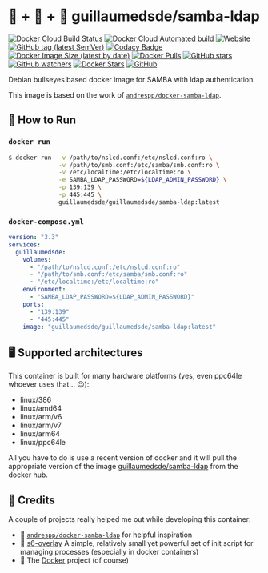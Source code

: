 # 🐋 + 📁 + 👤 guillaumedsde/samba-ldap

[![Docker Cloud Build Status](https://img.shields.io/docker/cloud/build/guillaumedsde/samba-ldap)](https://gitlab.com/guillaumedsde/samba-ldap/-/pipelines)
[![Docker Cloud Automated build](https://img.shields.io/docker/cloud/automated/guillaumedsde/samba-ldap)](https://gitlab.com/guillaumedsde/samba-ldap/-/pipelines)
[![Website](https://img.shields.io/website?label=documentation&url=https%3A%2F%2Fguillaumedsde.gitlab.io%2Fsamba-ldap%2F)](https://guillaumedsde.gitlab.io/samba-ldap/)
[![GitHub tag (latest SemVer)](https://img.shields.io/github/v/tag/guillaumedsde/samba-ldap?label=version)](https://github.com/guillaumedsde/samba-ldap/releases)
[![Codacy Badge](https://app.codacy.com/project/badge/Grade/6bc4aed4e9a64e5ca3e86a39c8fe2a34)](https://www.codacy.com/manual/guillaumedsde/samba-ldap?utm_source=gitlab.com&utm_medium=referral&utm_content=guillaumedsde/samba-ldap&utm_campaign=Badge_Grade)
[![Docker Image Size (latest by date)](https://img.shields.io/docker/image-size/guillaumedsde/samba-ldap)](https://hub.docker.com/r/guillaumedsde/samba-ldap)
[![Docker Pulls](https://img.shields.io/docker/pulls/guillaumedsde/samba-ldap)](https://hub.docker.com/r/guillaumedsde/samba-ldap)
[![GitHub stars](https://img.shields.io/github/stars/guillaumedsde/samba-ldap?label=Github%20stars)](https://github.com/guillaumedsde/samba-ldap)
[![GitHub watchers](https://img.shields.io/github/watchers/guillaumedsde/samba-ldap?label=Github%20Watchers)](https://github.com/guillaumedsde/samba-ldap)
[![Docker Stars](https://img.shields.io/docker/stars/guillaumedsde/samba-ldap)](https://hub.docker.com/r/guillaumedsde/samba-ldap)
[![GitHub](https://img.shields.io/github/license/guillaumedsde/samba-ldap)](https://github.com/guillaumedsde/samba-ldap/blob/master/LICENSE.md)

Debian bullseyes based docker image for SAMBA with ldap authentication.

This image is based on the work of [`andrespp/docker-samba-ldap`](https://www.github.com/andrespp/docker-samba-ldap).

## 🏁 How to Run

### `docker run`

```bash
$ docker run  -v /path/to/nslcd.conf:/etc/nslcd.conf:ro \
              -v /path/to/smb.conf:/etc/samba/smb.conf:ro \
              -v /etc/localtime:/etc/localtime:ro \
              -e SAMBA_LDAP_PASSWORD=${LDAP_ADMIN_PASSWORD} \
              -p 139:139 \
              -p 445:445 \
              guillaumedsde/guillaumedsde/samba-ldap:latest
```

### `docker-compose.yml`

```yaml
version: "3.3"
services:
  guillaumedsde:
    volumes:
      - "/path/to/nslcd.conf:/etc/nslcd.conf:ro"
      - "/path/to/smb.conf:/etc/samba/smb.conf:ro"
      - "/etc/localtime:/etc/localtime:ro"
    environment:
      - "SAMBA_LDAP_PASSWORD=${LDAP_ADMIN_PASSWORD}"
    ports:
      - "139:139"
      - "445:445"
    image: "guillaumedsde/guillaumedsde/samba-ldap:latest"
```

## 🖥️ Supported architectures

This container is built for many hardware platforms (yes, even ppc64le whoever uses that... 😉):

- linux/386
- linux/amd64
- linux/arm/v6
- linux/arm/v7
- linux/arm64
- linux/ppc64le

All you have to do is use a recent version of docker and it will pull the appropriate version of the image [guillaumedsde/samba-ldap](https://hub.docker.com/repository/docker/guillaumedsde/samba-ldap) from the docker hub.

## 🙏 Credits

A couple of projects really helped me out while developing this container:

- 💽 [`andrespp/docker-samba-ldap`](https://www.github.com/andrespp/docker-samba-ldap) for helpful inspiration
- 🏁 [s6-overlay](https://github.com/just-containers/s6-overlay) A simple, relatively small yet powerful set of init script for managing processes (especially in docker containers)
- 🐋 The [Docker](https://github.com/docker) project (of course)
